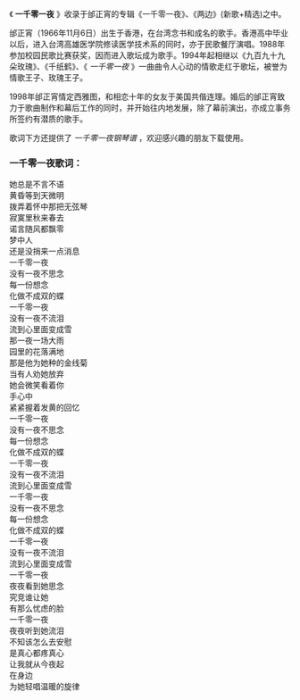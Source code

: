 

《 **一千零一夜** 》收录于邰正宵的专辑《一千零一夜》、《两边》(新歌+精选)之中。

邰正宵（1966年11月6日）出生于香港，在台湾念书和成名的歌手。香港高中毕业以后，进入台湾高雄医学院修读医学技术系的同时，亦于民歌餐厅演唱。1988年参加校园民歌比赛获奖，因而进入歌坛成为歌手。1994年起相继以《九百九十九朵玫瑰》、《千纸鹤》、《
_一千零一夜_ 》一曲曲令人心动的情歌走红于歌坛，被誉为情歌王子、玫瑰王子。

1998年邰正宵情定西雅图，和相恋十年的女友于美国共偕连理。婚后的邰正宵致力于歌曲制作和幕后工作的同时，并开始往内地发展，除了幕前演出，亦成立事务所签约有潜质的歌手。

歌词下方还提供了 _一千零一夜钢琴谱_ ，欢迎感兴趣的朋友下载使用。

### 一千零一夜歌词：

她总是不言不语  
黄昏等到天微明  
拨弄着怀中那把无弦琴  
寂寞里秋来春去  
诺言随风都飘零  
梦中人  
还是没捎来一点消息  
一千零一夜  
没有一夜不思念  
每一份想念  
化做不成双的蝶  
一千零一夜  
没有一夜不流泪  
流到心里面变成雪  
那一夜一场大雨  
园里的花落满地  
那是他为她种的金线菊  
当有人劝她放弃  
她会微笑看着你  
手心中  
紧紧握着发黄的回忆  
一千零一夜  
没有一夜不思念  
每一份想念  
化做不成双的蝶  
一千零一夜  
没有一夜不流泪  
流到心里面变成雪  
一千零一夜  
没有一夜不思念  
每一份想念  
化做不成双的蝶  
一千零一夜  
没有一夜不流泪  
流到心里面变成雪  
一千零一夜  
夜夜看到她思念  
究竞谁让她  
有那么忧虑的脸  
一千零一夜  
夜夜听到她流泪  
不知该怎么去安慰  
是真心都疼真心  
让我就从今夜起  
在身边  
为她轻唱温暖的旋律

